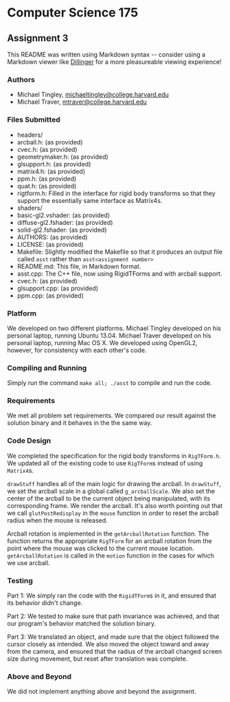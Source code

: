 Computer Science 175
====================
Assignment 3
------------
This README was written using Markdown syntax -- consider using a Markdown viewer like [Dillinger](http://dillinger.io/) for a more pleasureable viewing experience!

### Authors
- Michael Tingley, <michaeltingley@college.harvard.edu>
- Michael Traver, <mtraver@college.harvard.edu>

### Files Submitted
* headers/
 * arcball.h: (as provided)
 * cvec.h: (as provided)
 * geometrymaker.h: (as provided)
 * glsupport.h: (as provided)
 * matrix4.h: (as provided)
 * ppm.h: (as provided)
 * quat.h: (as provided)
 * rigtform.h: Filled in the interface for rigid body transforms so that they support the essentially same interface as Matrix4s.
* shaders/
 * basic-gl2.vshader: (as provided)
 * diffuse-gl2.fshader: (as provided)
 * solid-gl2.fshader: (as provided)
* AUTHORS: (as provided)
* LICENSE: (as provided)
* Makefile: Slightly modified the Makefile so that it produces an output file called `asst` rather than `asst<assignment number>`
* README.md: This file, in Markdown format.
* asst.cpp: The C++ file, now using RigidTForms and with arcball support.
* cvec.h: (as provided)
* glsupport.cpp: (as provided)
* ppm.cpp: (as provided)

### Platform
We developed on two different platforms. Michael Tingley developed on his personal laptop, running Ubuntu 13.04. Michael Traver developed on his personal laptop, running Mac OS X. We developed using OpenGL2, however, for consistency with each other's code.

### Compiling and Running
Simply run the command `make all; ./asst` to compile and run the code.

### Requirements
We met all problem set requirements. We compared our result against the solution binary and it behaves in the the same way.

### Code Design
We completed the specification for the rigid body transforms in `RigTForm.h`. We updated all of the existing code to use `RigTForm`s instead of using `Matrix4`s.

`drawStuff` handles all of the main logic for drawing the arcball. In `drawStuff`, we set the arcball scale in a global called `g_arcballScale`. We also set the center of the arcball to be the current object being manipulated, with its corresponding frame. We render the arcball. It's also worth pointing out that we call `glutPostRedisplay` in the `mouse` function in order to reset the arcball radius when the mouse is released.

Arcball rotation is implemented in the `getArcballRotation` function. The function returns the appropriate `RigTForm` for an arcball rotation from the point where the mouse was clicked to the current mouse location. `getArcballRotation` is called in the `motion` function in the cases for which we use arcball.

### Testing
Part 1: We simply ran the code with the `RigidTForm`s in it, and ensured that its behavior didn't change.

Part 2: We tested to make sure that path invariance was achieved, and that our program's behavior matched the solution binary.

Part 3: We translated an object, and made sure that the object followed the cursor closely as intended. We also moved the object toward and away from the camera, and ensured that the radius of the arcball changed screen size during movement, but reset after translation was complete.

### Above and Beyond
We did not implement anything above and beyond the assignment.
